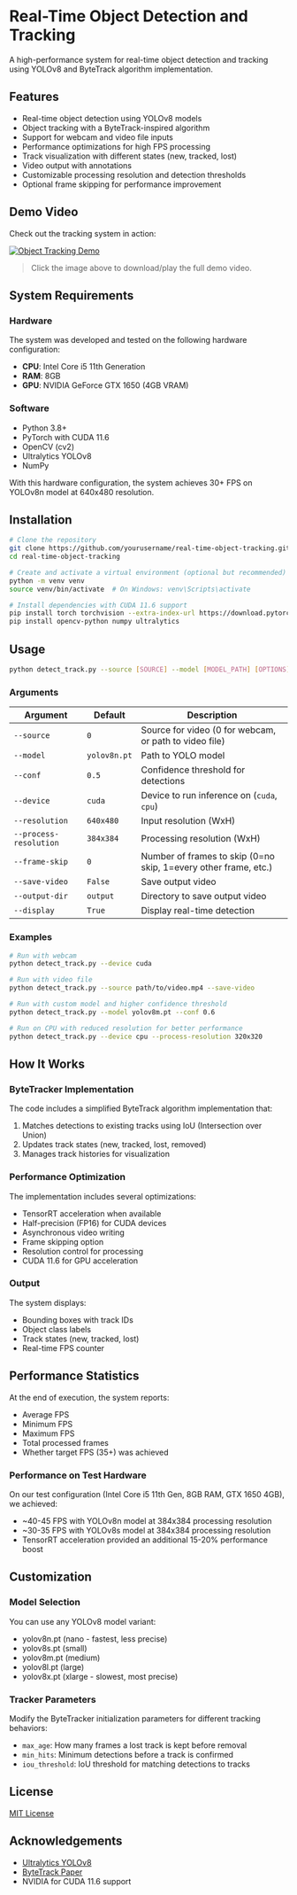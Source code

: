 # Real-Time Object Detection and Tracking

A high-performance system for real-time object detection and tracking using YOLOv8 and ByteTrack algorithm implementation.

## Features

- Real-time object detection using YOLOv8 models
- Object tracking with a ByteTrack-inspired algorithm
- Support for webcam and video file inputs
- Performance optimizations for high FPS processing
- Track visualization with different states (new, tracked, lost)
- Video output with annotations
- Customizable processing resolution and detection thresholds
- Optional frame skipping for performance improvement

## Demo Video

Check out the tracking system in action:

[![Object Tracking Demo](assets/demo_thumbnail.png)](https://raw.githubusercontent.com/your-username/your-repo-name/main/output/detection_output.avi)

> Click the image above to download/play the full demo video.

## System Requirements

### Hardware

The system was developed and tested on the following hardware configuration:
- **CPU**: Intel Core i5 11th Generation
- **RAM**: 8GB
- **GPU**: NVIDIA GeForce GTX 1650 (4GB VRAM)

### Software

- Python 3.8+
- PyTorch with CUDA 11.6
- OpenCV (cv2)
- Ultralytics YOLOv8
- NumPy

With this hardware configuration, the system achieves 30+ FPS on YOLOv8n model at 640x480 resolution.

## Installation

```bash
# Clone the repository
git clone https://github.com/yourusername/real-time-object-tracking.git
cd real-time-object-tracking

# Create and activate a virtual environment (optional but recommended)
python -m venv venv
source venv/bin/activate  # On Windows: venv\Scripts\activate

# Install dependencies with CUDA 11.6 support
pip install torch torchvision --extra-index-url https://download.pytorch.org/whl/cu116
pip install opencv-python numpy ultralytics
```

## Usage

```bash
python detect_track.py --source [SOURCE] --model [MODEL_PATH] [OPTIONS]
```

### Arguments

| Argument | Default | Description |
|----------|---------|-------------|
| `--source` | `0` | Source for video (0 for webcam, or path to video file) |
| `--model` | `yolov8n.pt` | Path to YOLO model |
| `--conf` | `0.5` | Confidence threshold for detections |
| `--device` | `cuda` | Device to run inference on (`cuda`, `cpu`) |
| `--resolution` | `640x480` | Input resolution (WxH) |
| `--process-resolution` | `384x384` | Processing resolution (WxH) |
| `--frame-skip` | `0` | Number of frames to skip (0=no skip, 1=every other frame, etc.) |
| `--save-video` | `False` | Save output video |
| `--output-dir` | `output` | Directory to save output video |
| `--display` | `True` | Display real-time detection |

### Examples

```bash
# Run with webcam
python detect_track.py --device cuda

# Run with video file
python detect_track.py --source path/to/video.mp4 --save-video

# Run with custom model and higher confidence threshold
python detect_track.py --model yolov8m.pt --conf 0.6

# Run on CPU with reduced resolution for better performance
python detect_track.py --device cpu --process-resolution 320x320
```

## How It Works

### ByteTracker Implementation

The code includes a simplified ByteTrack algorithm implementation that:

1. Matches detections to existing tracks using IoU (Intersection over Union)
2. Updates track states (new, tracked, lost, removed)
3. Manages track histories for visualization

### Performance Optimization

The implementation includes several optimizations:

- TensorRT acceleration when available
- Half-precision (FP16) for CUDA devices
- Asynchronous video writing
- Frame skipping option
- Resolution control for processing
- CUDA 11.6 for GPU acceleration

### Output

The system displays:
- Bounding boxes with track IDs
- Object class labels
- Track states (new, tracked, lost)
- Real-time FPS counter

## Performance Statistics

At the end of execution, the system reports:
- Average FPS
- Minimum FPS
- Maximum FPS
- Total processed frames
- Whether target FPS (35+) was achieved

### Performance on Test Hardware

On our test configuration (Intel Core i5 11th Gen, 8GB RAM, GTX 1650 4GB), we achieved:
- ~40-45 FPS with YOLOv8n model at 384x384 processing resolution
- ~30-35 FPS with YOLOv8s model at 384x384 processing resolution
- TensorRT acceleration provided an additional 15-20% performance boost

## Customization

### Model Selection

You can use any YOLOv8 model variant:
- yolov8n.pt (nano - fastest, less precise) 
- yolov8s.pt (small)
- yolov8m.pt (medium)
- yolov8l.pt (large)
- yolov8x.pt (xlarge - slowest, most precise)

### Tracker Parameters

Modify the ByteTracker initialization parameters for different tracking behaviors:
- `max_age`: How many frames a lost track is kept before removal
- `min_hits`: Minimum detections before a track is confirmed
- `iou_threshold`: IoU threshold for matching detections to tracks

## License

[MIT License](LICENSE)

## Acknowledgements

- [Ultralytics YOLOv8](https://github.com/ultralytics/ultralytics)
- [ByteTrack Paper](https://arxiv.org/abs/2110.06864)
- NVIDIA for CUDA 11.6 support
